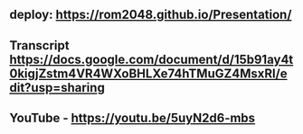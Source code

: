 ## deploy: https://rom2048.github.io/Presentation/
## Transcript https://docs.google.com/document/d/15b91ay4t0kigjZstm4VR4WXoBHLXe74hTMuGZ4MsxRI/edit?usp=sharing
## YouTube - https://youtu.be/5uyN2d6-mbs
